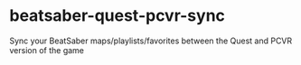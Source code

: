 # beatsaber-quest-pcvr-sync

Sync your BeatSaber maps/playlists/favorites between the Quest and PCVR version of the game

